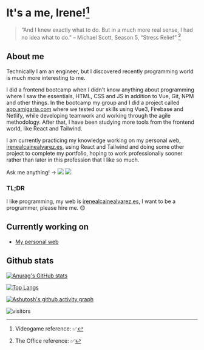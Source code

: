 # It's a me, Irene![^1]
[^1]: Videogame reference: ✅

> “And I knew exactly what to do. But in a much more real sense, I had no idea what to do.” – Michael Scott, Season 5, “Stress Relief”  [^2]
[^2]: The Office reference: ✅

## About me

Technically I am an engineer, but I discovered recently programming world is much more interesting to me.

I did a frontend bootcamp when I didn't know anything about programming where I saw the essentials, HTML, CSS and JS in addition to Vue, Git, NPM and other things. In the bootcamp my group and I did a project called [app.amigaria.com](https://app.amigaria.com/) where we tested our skills using Vue3, Firebase and Netlify, while developing teamwork and working through the agile methodology. After that, I have been studying more tools from the frontend world, like React and Tailwind.

I am currently practicing my knowledge working on my personal web, [irenealcainealvarez.es](https://irenealcainealvarez.es/), using React and Tailwind and doing some other project to complete my portfolio, hoping to work professionally sooner rather than later in this profession that I like so much.

Ask me anything! -> <a href="mailto:irenealcainealvarez@gmail.com" target="_blank"><img src="https://img.shields.io/badge/gmail-db4a39?style=flag&logo=gmail&logoColor=white"></a>
  <a href="https://www.linkedin.com/in/irenealcaine/" target="_blank"><img src="https://img.shields.io/badge/Linkedin-1DA1F2?style=flag&logo=linkedin&logoColor=white"></a>

### TL;DR

I like programming, my web is [irenealcainealvarez.es](https://irenealcainealvarez.es/), I want to be a programmer, please hire me. 😊

## Currently working on

- <a href="https://www.irenealcainealvarez.es" target="_blank">My personal web</a>

## Github stats

[![Anurag's GitHub stats](https://github-readme-stats.vercel.app/api?username=irenealcaine&show_icons=true&theme=midnight-purple)](https://github.com/anuraghazra/github-readme-stats)

[![Top Langs](https://github-readme-stats.vercel.app/api/top-langs/?username=irenealcaine&layout=compact&theme=midnight-purple)](https://github.com/anuraghazra/github-readme-stats)

[![Ashutosh's github activity graph](https://github-readme-activity-graph.cyclic.app/graph?username=irenealcaine&theme=react-dark)](https://github.com/ashutosh00710/github-readme-activity-graph)

![visitors](https://visitor-badge.glitch.me/badge?page_id=irenealcaine.irenealcaine&left_color=purple&right_color=blue) 
